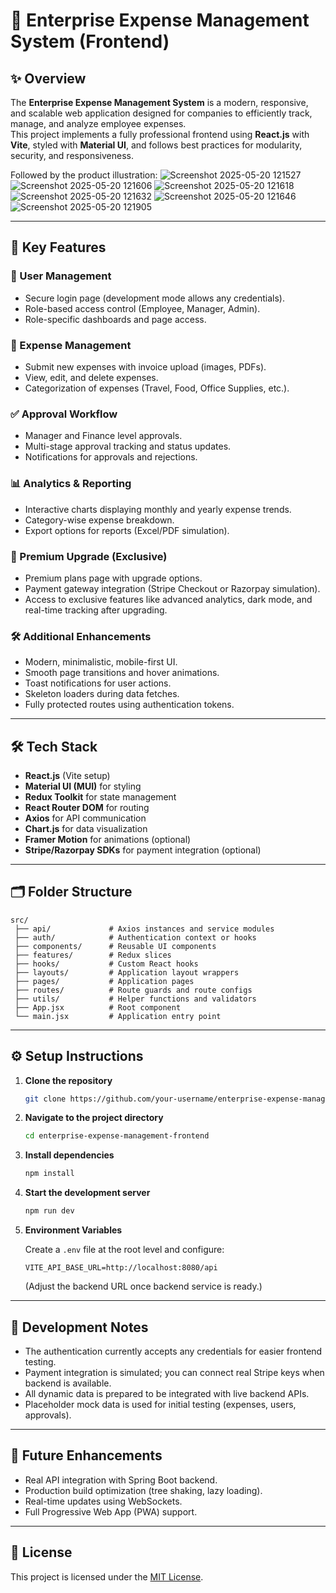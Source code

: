 # 💼 Enterprise Expense Management System (Frontend)

## ✨ Overview

The **Enterprise Expense Management System** is a modern, responsive, and scalable web application designed for companies to efficiently track, manage, and analyze employee expenses.  
This project implements a fully professional frontend using **React.js** with **Vite**, styled with **Material UI**, and follows best practices for modularity, security, and responsiveness.

Followed by the product illustration:
![Screenshot 2025-05-20 121527](https://github.com/user-attachments/assets/2ccef3c5-67a1-498f-beb2-9894e5407fca)
![Screenshot 2025-05-20 121606](https://github.com/user-attachments/assets/484549b0-a4fe-44bb-b1d0-dbad769be1c1)
![Screenshot 2025-05-20 121618](https://github.com/user-attachments/assets/5001bdf6-d517-487b-a631-37446a67bc02)
![Screenshot 2025-05-20 121632](https://github.com/user-attachments/assets/68ba001d-943f-45f5-8f7c-ec1fbbe7809c)
![Screenshot 2025-05-20 121646](https://github.com/user-attachments/assets/2d0a476e-08d5-4647-89ef-339729a47b06)
![Screenshot 2025-05-20 121905](https://github.com/user-attachments/assets/37c7c57c-9853-4a90-a296-47c319764e58)


---

## 🚀 Key Features

### 👥 User Management
- Secure login page (development mode allows any credentials).
- Role-based access control (Employee, Manager, Admin).
- Role-specific dashboards and page access.

### 🧾 Expense Management
- Submit new expenses with invoice upload (images, PDFs).
- View, edit, and delete expenses.
- Categorization of expenses (Travel, Food, Office Supplies, etc.).

### ✅ Approval Workflow
- Manager and Finance level approvals.
- Multi-stage approval tracking and status updates.
- Notifications for approvals and rejections.

### 📊 Analytics & Reporting
- Interactive charts displaying monthly and yearly expense trends.
- Category-wise expense breakdown.
- Export options for reports (Excel/PDF simulation).

### 🌟 Premium Upgrade (Exclusive)
- Premium plans page with upgrade options.
- Payment gateway integration (Stripe Checkout or Razorpay simulation).
- Access to exclusive features like advanced analytics, dark mode, and real-time tracking after upgrading.

### 🛠️ Additional Enhancements
- Modern, minimalistic, mobile-first UI.
- Smooth page transitions and hover animations.
- Toast notifications for user actions.
- Skeleton loaders during data fetches.
- Fully protected routes using authentication tokens.

---

## 🛠️ Tech Stack

- **React.js** (Vite setup)
- **Material UI (MUI)** for styling
- **Redux Toolkit** for state management
- **React Router DOM** for routing
- **Axios** for API communication
- **Chart.js** for data visualization
- **Framer Motion** for animations (optional)
- **Stripe/Razorpay SDKs** for payment integration (optional)

---

## 🗂️ Folder Structure

```
src/
 ├── api/             # Axios instances and service modules
 ├── auth/            # Authentication context or hooks
 ├── components/      # Reusable UI components
 ├── features/        # Redux slices
 ├── hooks/           # Custom React hooks
 ├── layouts/         # Application layout wrappers
 ├── pages/           # Application pages
 ├── routes/          # Route guards and route configs
 ├── utils/           # Helper functions and validators
 ├── App.jsx          # Root component
 └── main.jsx         # Application entry point
```

---

## ⚙️ Setup Instructions

1. **Clone the repository**
   ```bash
   git clone https://github.com/your-username/enterprise-expense-management-frontend.git
   ```

2. **Navigate to the project directory**
   ```bash
   cd enterprise-expense-management-frontend
   ```

3. **Install dependencies**
   ```bash
   npm install
   ```

4. **Start the development server**
   ```bash
   npm run dev
   ```

5. **Environment Variables**
   
   Create a `.env` file at the root level and configure:
   ```
   VITE_API_BASE_URL=http://localhost:8080/api
   ```

   (Adjust the backend URL once backend service is ready.)

---

## 🧩 Development Notes

- The authentication currently accepts any credentials for easier frontend testing.
- Payment integration is simulated; you can connect real Stripe keys when backend is available.
- All dynamic data is prepared to be integrated with live backend APIs.
- Placeholder mock data is used for initial testing (expenses, users, approvals).

---

## 🔮 Future Enhancements

- Real API integration with Spring Boot backend.
- Production build optimization (tree shaking, lazy loading).
- Real-time updates using WebSockets.
- Full Progressive Web App (PWA) support.

---

## 📄 License

This project is licensed under the [MIT License](LICENSE).


